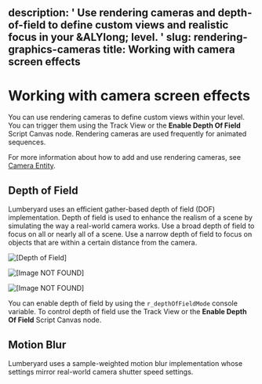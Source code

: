 description: ' Use rendering cameras and depth-of-field to define custom views and
  realistic focus in your &ALYlong; level. '
slug: rendering-graphics-cameras
title: Working with camera screen effects
---
# Working with camera screen effects<a name="rendering-graphics-cameras"></a>

You can use rendering cameras to define custom views within your level\. You can trigger them using the Track View or the **Enable Depth Of Field** Script Canvas node\. Rendering cameras are used frequently for animated sequences\.

For more information about how to add and use rendering cameras, see [Camera Entity](https://docs.aws.amazon.com/lumberyard/latest/legacyreference/entities-entity-camera.html)\.

## Depth of Field<a name="rendering-graphics-cameras-dof"></a>

Lumberyard uses an efficient gather\-based depth of field \(DOF\) implementation\. Depth of field is used to enhance the realism of a scene by simulating the way a real\-world camera works\. Use a broad depth of field to focus on all or nearly all of a scene\. Use a narrow depth of field to focus on objects that are within a certain distance from the camera\.

![\[Depth of Field\]](/images/userguide/rendering/rendering-graphics-dof.gif)

![\[Image NOT FOUND\]](/images/userguide/rendering/rendering-graphics-dof-disabled.png)

![\[Image NOT FOUND\]](/images/userguide/rendering/rendering-graphics-dof-enabled.png)

You can enable depth of field by using the `r_depthOfFieldMode` console variable\. To control depth of field use the Track View or the **Enable Depth Of Field** Script Canvas node\.

## Motion Blur<a name="rendering-graphics-cameras-motion-blur"></a>

Lumberyard uses a sample\-weighted motion blur implementation whose settings mirror real\-world camera shutter speed settings\.